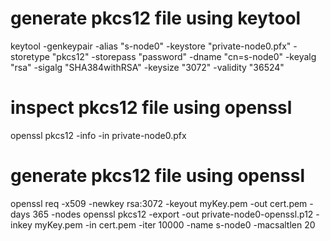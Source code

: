 
# generate pkcs12 file using keytool
keytool -genkeypair -alias "s-node0" -keystore "private-node0.pfx" -storetype "pkcs12" -storepass "password" -dname "cn=s-node0" -keyalg "rsa" -sigalg "SHA384withRSA" -keysize "3072" -validity "36524"

# inspect pkcs12 file using openssl
openssl pkcs12 -info -in private-node0.pfx

# generate pkcs12 file using openssl
 openssl req -x509 -newkey rsa:3072 -keyout myKey.pem -out cert.pem -days 365 -nodes
 openssl pkcs12 -export -out private-node0-openssl.p12 -inkey myKey.pem -in cert.pem -iter 10000 -name s-node0 -macsaltlen 20
 